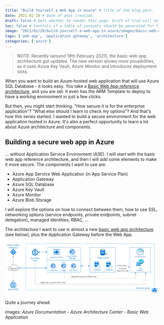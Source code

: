 ```yaml
---
title: "Build Yourself a Web App in Azure" # Title of the blog post.
date: 2021-02-28 # Date of post creation.
draft: false # Sets whether to render this page. Draft of true will not be rendered.
toc: false # Controls if a table of contents should be generated for first-level links automatically.
image: "2021/02/28/build-yourself-a-web-app-in-azure/images/basic-web-app.png"
tags: ['web app', 'application gateway', 'architecture']
categories: ['azure']
---
```


> NOTE: Recently (around 19th February 2021), the basic web app architecture got updated. The new version shows more possibilities, as it uses Azure Key Vault, Azure Monitor and introduces deployment slots.

When you want to build an Azure-hosted web application that will use Azure SQL Database - it looks easy. You take a [Basic Web App reference architecture](https://docs.microsoft.com/en-us/azure/architecture/reference-architectures/app-service-web-app/basic-web-app), and you are set. It even has the ARM Template to deploy to have a working environment in just a few clicks.

But then, you might start thinking. "How secure it is for the enterprise application"? "What else should I learn to check my options"? And that's how this series started. I wanted to build a secure environment for the web application hosted in Azure. It's also a perfect opportunity to learn a lot about Azure architecture and components.

## Building a secure web app in Azure

... without Application Service Environment (ASE). I will start with the basic web app reference architecture, and then I will add some elements to make it more secure. The components I want to use are:

- Azure App Service Web Application (in App Service Plan)
- Application Gateway
- Azure SQL Database
- Azure Key Vault
- Azure Monitor
- Azure Blob Storage

I will explore the options on how to connect between them, how to use SSL, networking options (service endpoints, private endpoints, subnet delegation), managed identities, RBAC, ...

The architecture I want to use is almost a new [basic web app architecture](https://docs.microsoft.com/en-us/azure/architecture/reference-architectures/app-service-web-app/basic-web-app) (see below), plus the Application Gateway before the Web App.

![The new basic web application architecture](./images/basic-web-app-updated.png#center)

Quite a journey ahead.

images: *Azure Documentation - Azure Architecture Center - Basic Web Application*

